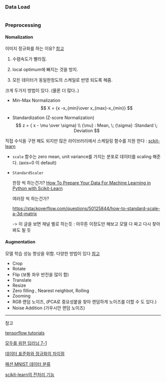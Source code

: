 ### Data Load 

```python 

```



### Preprocessing

#### Nomalization

이미지 정규화를 하는 이유? [참고](https://stackoverflow.com/questions/4674623/why-do-we-have-to-normalize-the-input-for-an-artificial-neural-network) 

1. 수렴속도가 빨라짐.

2. local optimum에 빠지는 것을 방지.

3. 모든 데이터가 동일한정도의 스케일로 반영 되도록 해줌.

   

크게 두가지 방법이 있다. (물론 더 많다..)

- Min-Max Normalization 
  $$
  X = {x -x_{min}\over x_{max}-x_{min}}
  $$
  
- Standardization (Z-score Normalization) 
  $$
  z = { x - \mu \over \sigma} \\
  {\mu} : Mean, \; {\sigma} :Standard \; Deviation
  $$
  

직접 수식을 구현 해도 되지만 많은 라이브러리에서 스케일링 함수를 지원 한다 : [sckit-learn](https://scikit-learn.org/stable/modules/preprocessing.html/)

- `scale` 함수는 zero mean, unit variance를 가지는 분포로 데이터를 scaling 해준다. (axis=0 이 default)

- `StandardScaler`

  한장 씩 하는건가?  [How To Prepare Your Data For Machine Learning in Python with Scikit-Learn](https://machinelearningmastery.com/prepare-data-machine-learning-python-scikit-learn/)
  
  여러장 씩 하는건가? 
  
  https://stackoverflow.com/questions/50125844/how-to-standard-scale-a-3d-matrix
  
  -> 이 글을 보면 채널 별로 하는듯 : 아무튼 이정도만 해보고 모델 다 짜고 다시 찾아봐도 될 듯

#### Augmentation 

모델 학습 성능 향상을 위함. 다양한 방법이 있다 [참고](https://deepestdocs.readthedocs.io/en/latest/003_image_processing/0030/)

- Crop 
- Rotate 
- Flip (보통 좌우 반전을 많이 함)
- Translate 
- Resize 
- Zero filling , Nearest neighbot, Rolling  
- Zooming  
- RGB 랜덤 노이즈, (PCA로 중요성붙을 찾아 랜덤하게 노이즈를 더할 수 도 있다.)
- Noise Addition (가우시안 랜덤 노이즈)

---

참고 

[tensorflow tutorials](https://www.tensorflow.org/tutorials/images/data_augmentation?hl=ko)

[모두를 위한 딥러닝 7-1](https://www.youtube.com/watch?v=oSJfejG2C3w&list=PLlMkM4tgfjnLSOjrEJN31gZATbcj_MpUm&index=20)

 [데이터 표준화와 정규화의 차이점](https://soo-jjeong.tistory.com/123?category=874990)

[패션 MNIST 데이터 분류](https://www.tensorflow.org/tutorials/keras/classification?hl=ko)

[scikit-learn의 전처리 기능](https://datascienceschool.net/view-notebook/f43be7d6515b48c0beb909826993c856/) 